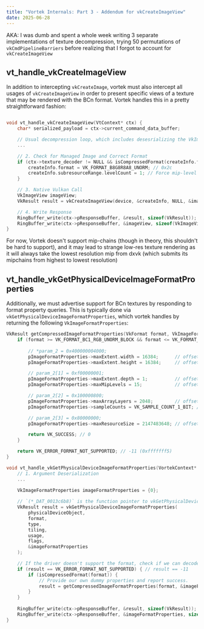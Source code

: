 ```yaml
---
title: "Vortek Internals: Part 3 - Addendum for vkCreateImageView"
date: 2025-06-28
---
```


AKA: I was dumb and spent a whole week writing 3 separate implementations of texture decompression, trying 50 permutations of `vkCmdPipelineBarriers` before realizing that I forgot to account for `vkCreateImageView`

## vt_handle_vkCreateImageView

In addition to intercepting `vkCreateImage`, vortek must also intercept all usages of `vkCreateImageView` in order to present specific views of a texture that may be rendered with the BCn format. Vortek handles this in a pretty straightforward fashion:

```c

void vt_handle_vkCreateImageView(VtContext* ctx) {
    char* serialized_payload = ctx->current_command_data_buffer;

    // Usual decompression loop, which includes desesrializing the VkImageViewCreateInfo* createInfo
    ...

    // 2. Check for Managed Image and Correct Format
    if (ctx->texture_decoder != NULL && isCompressedFormat(createInfo.format)) {
        createInfo.format = VK_FORMAT_B8G8R8A8_UNORM; // 0x2c
        createInfo.subresourceRange.levelCount = 1; // Force mip-level to be 1
    }

    // 3. Native Vulkan Call
    VkImageView imageView;
    VkResult result = vkCreateImageView(device, &createInfo, NULL, &imageView);

    // 4. Write Response
    RingBuffer_write(ctx->pResponseBuffer, &result, sizeof(VkResult));
    RingBuffer_write(ctx->pResponseBuffer, &imageView, sizeof(VkImageView));
}
```

For now, Vortek doesn't support mip-chains (though in theory, this shouldn't be hard to support), and it may lead to strange low-res texture rendering as it will always take the lowest resolution mip from dxvk (which submits its mipchains from highest to lowest resolution)

## vt_handle_vkGetPhysicalDeviceImageFormatProperties

Additionally, we must advertise support for BCn textures by responding to format property queries. This is typically done via `vkGetPhysicalDeviceImageFormatProperties`, which vortek handles by returning the following `VkImageFormatProperties`:

```c
VkResult getCompressedImageFormatProperties(VkFormat format, VkImageFormatProperties* pImageFormatProperties) {
    if (format >= VK_FORMAT_BC1_RGB_UNORM_BLOCK && format <= VK_FORMAT_BC5_SNORM_BLOCK) {
        
        // *param_2 = 0x400000004000;
        pImageFormatProperties->maxExtent.width = 16384;      // offset: +0x00, value: 0x4000
        pImageFormatProperties->maxExtent.height = 16384;     // offset: +0x04, value: 0x4000

        // param_2[1] = 0xf00000001;
        pImageFormatProperties->maxExtent.depth = 1;          // offset: +0x08, value: 0x1
        pImageFormatProperties->maxMipLevels = 15;            // offset: +0x0C, value: 0xf

        // param_2[2] = 0x100000800;
        pImageFormatProperties->maxArrayLayers = 2048;        // offset: +0x10, value: 0x800
        pImageFormatProperties->sampleCounts = VK_SAMPLE_COUNT_1_BIT; // offset: +0x14, VK_SAMPLE_COUNT_1_BIT = 1

        // param_2[3] = 0x80000000;
        pImageFormatProperties->maxResourceSize = 2147483648; // offset: +0x18, value: 0x80000000 (2GB)

        return VK_SUCCESS; // 0
    }

    return VK_ERROR_FORMAT_NOT_SUPPORTED; // -11 (0xfffffff5)
}

void vt_handle_vkGetPhysicalDeviceImageFormatProperties(VortekContext* ctx) {
    // 1. Argument Deserialization
    ...

    VkImageFormatProperties imageFormatProperties = {0};
    
    // `(*_DAT_0013c6b8)` is the function pointer to vkGetPhysicalDeviceImageFormatProperties.
    VkResult result = vkGetPhysicalDeviceImageFormatProperties(
        physicalDeviceObject,
        format,
        type,
        tiling,
        usage,
        flags,
        &imageFormatProperties
    );

    // If the driver doesn't support the format, check if we can decode it ourselves.
    if (result == VK_ERROR_FORMAT_NOT_SUPPORTED) { // result == -11
        if (isCompressedFormat(format)) {
            // Provide our own dummy properties and report success.
            result = getCompressedImageFormatProperties(format, &imageFormatProperties);
        }
    }
    
    RingBuffer_write(ctx->pResponseBuffer, &result, sizeof(VkResult));
    RingBuffer_write(ctx->pResponseBuffer, &imageFormatProperties, sizeof(VkImageFormatProperties));
}
```
